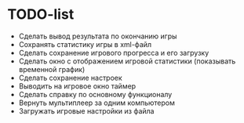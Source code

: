 # TODO-list
* Сделать вывод результата по окончанию игры
* Сохранять статистику игры в xml-файл
* Сделать сохранение игрового прогресса и его загрузку
* Сделать окно с отображением игровой статистики (показывать временной график)
* Сделать сохранение настроек
* Выводить на игровое окно таймер
* Сделать справку по основному функционалу
* Вернуть мультиплеер за одним компьютером
* Загружать игровые настройки из файла